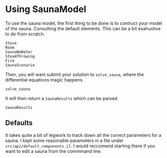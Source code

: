 # Using SaunaModel

To use the sauna model, the first thing to be done is to contruct your model of the sauna. Consulting the default elements. This can be a bit exahustive to do from scratch.

```@docs
Stove
Room
SaunaNoWater
SteamThrowing
Fire
SaunaScenario
```
Then, you will want submit your solution to ```solve_sauna```, where the differential equations magic happens. 
```@docs
solve_sauna
```
It will then return a ```SaunaResults``` which can be parsed.
```@docs
SaunaResults
```
## Defaults

It takes quite a bit of legwork to track down all the correct parameters for a sauna. I kept some reasonable parameters in a file under `src/api/default_components.jl`. I would reccomend starting there if you want to edit a sauna from the commmand line.